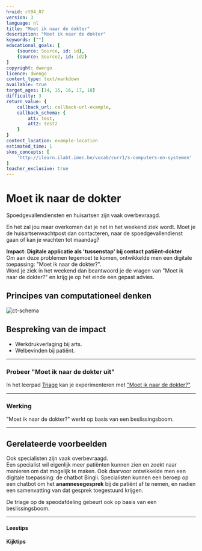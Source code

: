 ```yaml
---
hruid: ct04_07
version: 3
language: nl
title: "Moet ik naar de dokter"
description: "Moet ik naar de dokter"
keywords: [""]
educational_goals: [
    {source: Source, id: id}, 
    {source: Source2, id: id2}
]
copyright: dwengo
licence: dwengo
content_type: text/markdown
available: true
target_ages: [14, 15, 16, 17, 18]
difficulty: 3
return_value: {
    callback_url: callback-url-example,
    callback_schema: {
        att: test,
        att2: test2
    }
}
content_location: example-location
estimated_time: 1
skos_concepts: [
    'http://ilearn.ilabt.imec.be/vocab/curr1/s-computers-en-systemen'
]
teacher_exclusive: true
---
```

# Moet ik naar de dokter

Spoedgevallendiensten en huisartsen zijn vaak overbevraagd. <br>

En het zal jou maar overkomen dat je net in het weekend ziek wordt. Moet je de huisartsenwachtpost dan contacteren, naar de spoedgevallendienst gaan of kan je wachten tot maandag? <br>

**Impact: Digitale applicatie als 'tussenstap' bij contact patiënt-dokter**<br>
Om aan deze problemen tegemoet te komen, ontwikkelde men een digitale toepassing: "Moet ik naar de dokter?". <br>
Word je ziek in het weekend dan beantwoord je de vragen van "Moet ik naar de dokter?" en krijg je op het einde een gepast advies. <br>

## Principes van computationeel denken

![ct-schema](@learning-object/m_ct04_07/nl/3)
 
## Bespreking van de impact

-  Werkdrukverlaging bij arts.
-  Welbevinden bij patiënt. 

-----------------------------
### Probeer "Moet ik naar de dokter uit"
In het leerpad [Triage](https://dwengo.org/learning-path.html?hruid=aiz5_triage&language=nl&te=true&source_page=%2Fcare%2F&source_title=%20AI%20in%20de%20Zorg#aiz5_inleiding;nl;1) kan je experimenteren met ["Moet ik naar de dokter?"](https://dwengo.org/backend/api/learningObject/getWrapped?hruid=aiz5_huisarts&version=1&language=nl). 

-----------------------------
### Werking
"Moet ik naar de dokter?" werkt op basis van een beslissingsboom.

-------------------------------
## Gerelateerde voorbeelden

Ook specialisten zijn vaak overbevraagd. <br>
Een specialist wil eigenlijk meer patiënten kunnen zien en zoekt naar manieren om dat mogelijk te maken. Ook daarvoor ontwikkelde men een digitale toepassing: de chatbot Bingli. Specialisten kunnen een beroep op een chatbot om het **anamnesegesprek** bij de patiënt af te nemen, en nadien een samenvatting van dat gesprek toegestuurd krijgen. 

De triage op de speodafdeling gebeurt ook op basis van een beslissingsboom.

-----

#### Leestips



#### Kijktips
